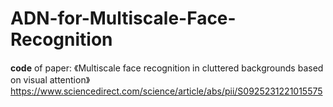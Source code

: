 # ADN-for-Multiscale-Face-Recognition

__code__ of paper: 《Multiscale face recognition in cluttered backgrounds based on visual attention》  
                https://www.sciencedirect.com/science/article/abs/pii/S0925231221015575
